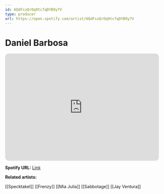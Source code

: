 ```yaml
---
id: 6QdFszQrOq9tcfqDYB9y7V
type: producer
url: https://open.spotify.com/artist/6QdFszQrOq9tcfqDYB9y7V
---
```

# Daniel Barbosa

<iframe style="border-radius:12px" src="https://open.spotify.com/embed/artist/6QdFszQrOq9tcfqDYB9y7V" width="100%" height="352" frameBorder="0" allowfullscreen="" allow="autoplay; clipboard-write; encrypted-media; fullscreen; picture-in-picture" loading="lazy"></iframe>

**Spotify URL:** [Link](https://open.spotify.com/artist/6QdFszQrOq9tcfqDYB9y7V)

**Related artists:**

[[Specktakel]]
[[Frenzy]]
[[Mia Julia]]
[[Sabbotage]]
[[Jay Ventura]]
